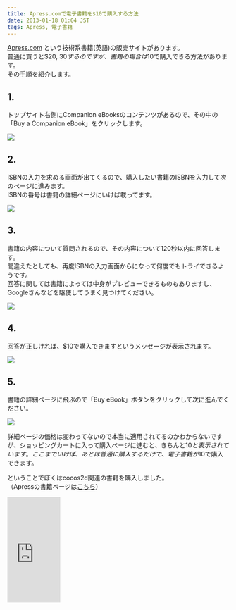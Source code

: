 ```yaml
---
title: Apress.comで電子書籍を$10で購入する方法
date: 2013-01-18 01:04 JST
tags: Apress, 電子書籍
---
```


[Apress.com](http://www.apress.com/) という技術系書籍(英語)の販売サイトがあります。  
普通に買うと$20, $30するのですが、書籍の場合は$10で購入できる方法があります。  
その手順を紹介します。

## 1.

トップサイト右側にCompanion eBooksのコンテンツがあるので、その中の「Buy a Companion eBook」をクリックします。

![](2013-01-18/20130118_2449481.png)

## 2.

ISBNの入力を求める画面が出てくるので、購入したい書籍のISBNを入力して次のページに進みます。  
ISBNの番号は書籍の詳細ページにいけば載ってます。

![](2013-01-18/20130118_2449483.png)

## 3.

書籍の内容について質問されるので、その内容について120秒以内に回答します。  
間違えたとしても、再度ISBNの入力画面からになって何度でもトライできるようです。  
回答に関しては書籍によっては中身がプレビューできるものもありますし、Googleさんなどを駆使してうまく見つけてください。

![](2013-01-18/20130118_2449485.png)

## 4.

回答が正しければ、$10で購入できますというメッセージが表示されます。

![](2013-01-18/20130118_2449494.png)

## 5.

書籍の詳細ページに飛ぶので「Buy eBook」ボタンをクリックして次に進んでください。

![](2013-01-18/20130118_2449495.png)

詳細ページの価格は変わってないので本当に適用されてるのかわからないですが、ショッピングカートに入って購入ページに進むと、きちんと$10と表示されています。  
ここまでいけば、あとは普通に購入するだけで、電子書籍が$10で購入できます。

ということでぼくはcocos2d関連の書籍を購入しました。  
（Apressの書籍ページは[こちら](http://www.apress.com/9781430244165)）

<iframe src="http://rcm-fe.amazon-adsystem.com/e/cm?lt1=_blank&bc1=000000&IS2=1&bg1=FFFFFF&fc1=000000&lc1=0000FF&t=yuukiarc-22&o=9&p=8&l=as4&m=amazon&f=ifr&ref=ss_til&asins=143024416X" style="width:120px;height:240px;" scrolling="no" marginwidth="0" marginheight="0" frameborder="0"></iframe>
